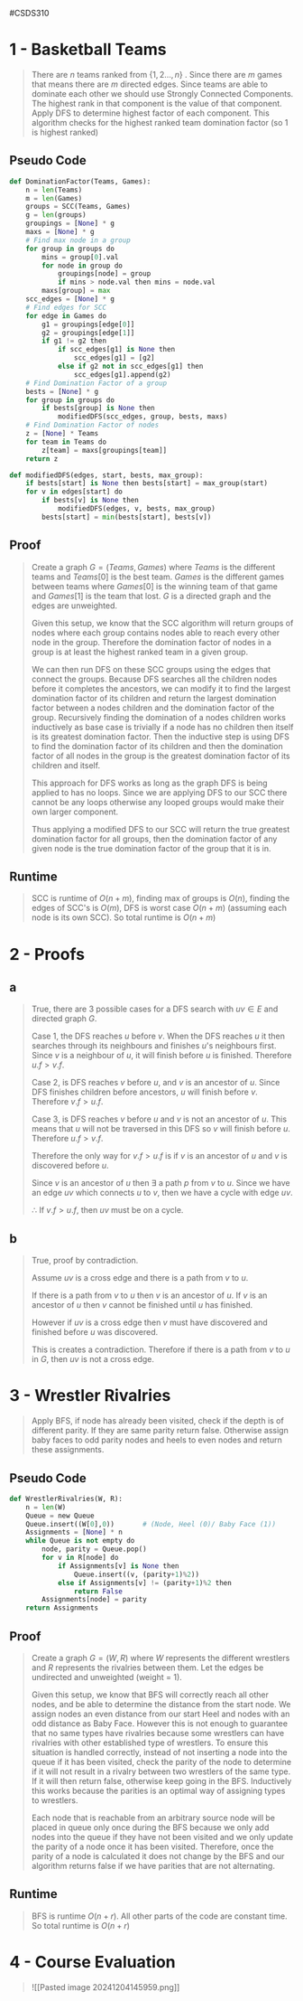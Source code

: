 #CSDS310
# 1 - Basketball Teams
>There are $n$ teams ranked from $\{1,2...,n\}$ . 
>Since there are $m$ games that means there are $m$ directed edges.
>Since teams are able to dominate each other we should use Strongly Connected Components.
>The highest rank in that component is the value of that component.
>Apply DFS to determine highest factor of each component.
>This algorithm checks for the highest ranked team domination factor (so 1 is highest ranked)
## Pseudo Code
``` python
def DominationFactor(Teams, Games):
	n = len(Teams)
	m = len(Games)
	groups = SCC(Teams, Games)
	g = len(groups)
	groupings = [None] * g
	maxs = [None] * g
	# Find max node in a group
	for group in groups do
		mins = group[0].val
		for node in group do
			groupings[node] = group
			if mins > node.val then mins = node.val
		maxs[group] = max
	scc_edges = [None] * g
	# Find edges for SCC
	for edge in Games do
		g1 = groupings[edge[0]]
		g2 = groupings[edge[1]]
		if g1 != g2 then
			if scc_edges[g1] is None then
				scc_edges[g1] = [g2]
			else if g2 not in scc_edges[g1] then
				scc_edges[g1].append(g2)
	# Find Domination Factor of a group
	bests = [None] * g
	for group in groups do
		if bests[group] is None then
			modifiedDFS(scc_edges, group, bests, maxs)
	# Find Domination Factor of nodes
	z = [None] * Teams
	for team in Teams do
		z[team] = maxs[groupings[team]]
	return z

def modifiedDFS(edges, start, bests, max_group):
	if bests[start] is None then bests[start] = max_group(start)
	for v in edges[start] do
		if bests[v] is None then
			modifiedDFS(edges, v, bests, max_group)
		bests[start] = min(bests[start], bests[v])
```
## Proof
>Create a graph $G=(Teams, Games)$ where $Teams$ is the different teams and $Teams[0]$ is the best team. $Games$ is the different games between teams where $Games[0]$ is the winning team of that game and $Games[1]$ is the team that lost. $G$ is a directed graph and the edges are unweighted.
>
>Given this setup, we know that the SCC algorithm will return groups of nodes where each group contains nodes able to reach every other node in the group. Therefore the domination factor of nodes in a group is at least the highest ranked team in a given group. 
>
>We can then run DFS on these SCC groups using the edges that connect the groups. Because DFS searches all the children nodes before it completes the ancestors, we can modify it to find the largest domination factor of its children and return the largest domination factor between a nodes children and the domination factor of the group. Recursively finding the domination of a nodes children works inductively as base case is trivially if a node has no children then itself is its greatest domination factor. Then the inductive step is using DFS to find the domination factor of its children and then the domination factor of all nodes in the group is the greatest domination factor of its children and itself. 
>
>This approach for DFS works as long as the graph DFS is being applied to has no loops. Since we are applying DFS to our SCC there cannot be any loops otherwise any looped groups would make their own larger component. 
>
>Thus applying a modified DFS to our SCC will return the true greatest domination factor for all groups, then the domination factor of any given node is the true domination factor of the group that it is in.
## Runtime
> SCC is runtime of $O(n+m)$, finding max of groups is $O(n)$, finding the edges of SCC's is $O(m)$, DFS is worst case $O(n+m)$ (assuming each node is its own SCC). So total runtime is $O(n+m)$
# 2 - Proofs
## a
>True, there are 3 possible cases for a DFS search with $uv\in E$ and directed graph $G$.
>
>Case 1, the DFS reaches $u$ before $v$. When the DFS reaches $u$ it then searches through its neighbours and finishes $u$'s neighbours first. Since $v$ is a neighbour of $u$, it will finish before $u$ is finished. Therefore $u.f>v.f$.
>
>Case 2, is DFS reaches $v$ before $u$, and $v$ is an ancestor of $u$. Since DFS finishes children before ancestors, $u$ will finish before $v$. Therefore $v.f>u.f$.
>
>Case 3, is DFS reaches $v$ before $u$ and $v$ is not an ancestor of $u$. This means that $u$ will not be traversed in this DFS so $v$ will finish before $u$. Therefore $u.f>v.f$.
>
>Therefore the only way for $v.f>u.f$ is if $v$ is an ancestor of $u$ and $v$ is discovered before $u$.
>
>Since $v$ is an ancestor of $u$ then $\exists$ a path $p$ from $v$ to $u$. Since we have an edge $uv$ which connects $u$ to $v$, then we have a cycle with edge $uv$. 
>
>$\therefore$ If $v.f>u.f$, then $uv$ must be on a cycle.
## b
>True, proof by contradiction.
>
>Assume $uv$ is a cross edge and there is a path from $v$ to $u$.
>
>If there is a path from $v$ to $u$ then $v$ is an ancestor of $u$. If $v$ is an ancestor of $u$ then $v$ cannot be finished until $u$ has finished.
>
>However if $uv$ is a cross edge then $v$ must have discovered and finished before $u$ was discovered. 
>
>This is creates a contradiction. Therefore if there is a path from $v$ to $u$ in $G$, then $uv$ is not a cross edge.
# 3 - Wrestler Rivalries
>Apply BFS, if node has already been visited, check if the depth is of different parity. If they are same parity return false. Otherwise assign baby faces to odd parity nodes and heels to even nodes and return these assignments.
## Pseudo Code
``` python
def WrestlerRivalries(W, R):
	n = len(W)
	Queue = new Queue
	Queue.insert((W[0],0))       # (Node, Heel (0)/ Baby Face (1))
	Assignments = [None] * n
	while Queue is not empty do
		node, parity = Queue.pop()
		for v in R[node] do
			if Assignments[v] is None then
				Queue.insert((v, (parity+1)%2))
			else if Assignments[v] != (parity+1)%2 then
				return False
		Assignments[node] = parity
	return Assignments
```
## Proof
>Create a graph $G=(W,R)$ where $W$ represents the different wrestlers and $R$ represents the rivalries between them. Let the edges be undirected and unweighted (weight = 1).
>
>Given this setup, we know that BFS will correctly reach all other nodes, and be able to determine the distance from the start node. We assign nodes an even distance from our start Heel and nodes with an odd distance as Baby Face. However this is not enough to guarantee that no same types have rivalries because some wrestlers can have rivalries with other established type of wrestlers. To ensure this situation is handled correctly, instead of not inserting a node into the queue if it has been visited, check the parity of the node to determine if it will not result in a rivalry between two wrestlers of the same type. If it will then return false, otherwise keep going in the BFS. Inductively this works because the parities is an optimal way of assigning types to wrestlers.
>
>Each node that is reachable from an arbitrary source node will be placed in queue only once during the BFS because we only add nodes into the queue if they have not been visited and we only update the parity of a node once it has been visited. Therefore, once the parity of a node is calculated it does not change by the BFS and our algorithm returns false if we have parities that are not alternating.  
## Runtime
> BFS is runtime $O(n+r)$. All other parts of the code are constant time. So total runtime is $O(n+r)$
# 4 - Course Evaluation
> ![[Pasted image 20241204145959.png]]